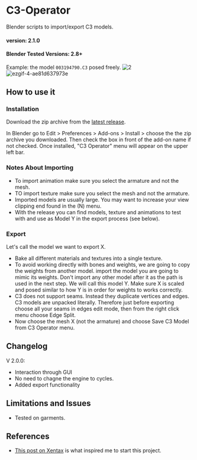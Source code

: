 # C3-Operator
Blender scripts to import/export C3 models.

#### version: 2.1.0
#### Blender Tested Versions: 2.8+


Example: the model `003194790.C3` posed freely.
![2](https://user-images.githubusercontent.com/84657141/119335019-72ac2c80-bc94-11eb-948a-c03d0aa9b78c.png)
![ezgif-4-ae81d637973e](https://user-images.githubusercontent.com/84657141/119988335-a9ed4700-bfce-11eb-8e33-cb1f1f857f5b.gif)


## How to use it
### Installation
Download the zip archive from the [latest release](https://github.com/Tachyon-S/C3-Operator/releases/tag/v2.1.0).

In Blender go to Edit > Preferences > Add-ons > Install > choose the the zip archive you downloaded.
Then check the box in front of the add-on name if not checked.
Once installed, "C3 Operator" menu will appear on the upper left bar.

### Notes About Importing
- To import animation make sure you select the armature and not the mesh.
- TO import texture make sure you select the mesh and not the armature.
- Imported models are usually large. You may want to increase your view clipping end found in the (N) menu.
- With the release you can find models, texture and animations to test with and use as Model Y in the export process (see below).

### Export
Let's call the model we want to export X.
- Bake all different materials and textures into a single texture.
- To avoid working directly with bones and weights, we are going to copy the weights from another model. import the model you are going to mimic its weights. Don't import any other model after it as the path is used in the next step. We will call this model Y. Make sure X is scaled and posed similar to how Y is in order for weights to works correctly.
- C3 does not support seams. Instead they duplicate vertices and edges. C3 models are unpacked literally. Therefore just before exporting choose all your seams in edges edit mode, then from the right click menu choose Edge Split.
- Now choose the mesh X (not the armature) and choose Save C3 Model from C3 Operator menu.


## Changelog
V 2.0.0:
- Interaction through GUI
- No need to chagne the engine to cycles.
- Added export functionality

## Limitations and Issues
- Tested on garments.

## References
- [This post on Xentax](https://forum.xentax.com/viewtopic.php?t=5582) is what inspired me to start this project.
